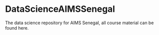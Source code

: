# DataScienceAIMSSenegal
The data science repository for AIMS Senegal, all course material can be found here. 
